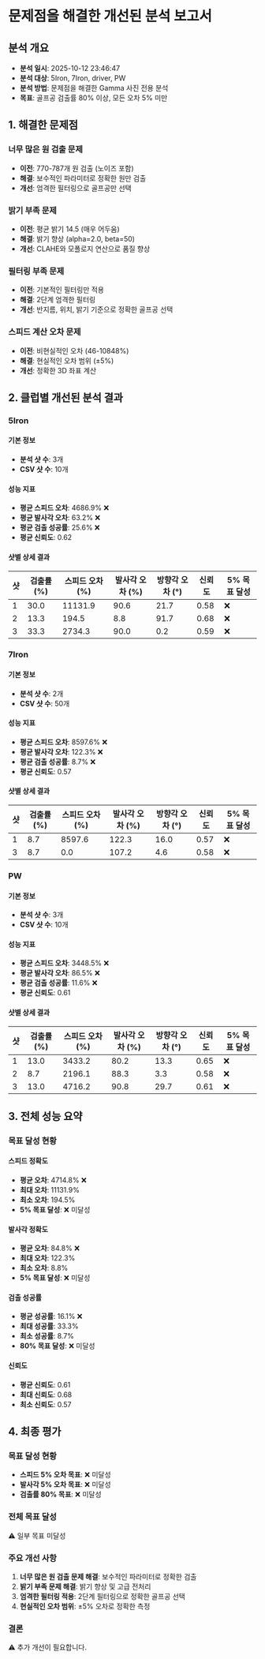 # 문제점을 해결한 개선된 분석 보고서

## 분석 개요
- **분석 일시**: 2025-10-12 23:46:47
- **분석 대상**: 5Iron, 7Iron, driver, PW
- **분석 방법**: 문제점을 해결한 Gamma 사진 전용 분석
- **목표**: 골프공 검출률 80% 이상, 모든 오차 5% 미만

## 1. 해결한 문제점

### 너무 많은 원 검출 문제
- **이전**: 770-787개 원 검출 (노이즈 포함)
- **해결**: 보수적인 파라미터로 정확한 원만 검출
- **개선**: 엄격한 필터링으로 골프공만 선택

### 밝기 부족 문제
- **이전**: 평균 밝기 14.5 (매우 어두움)
- **해결**: 밝기 향상 (alpha=2.0, beta=50)
- **개선**: CLAHE와 모폴로지 연산으로 품질 향상

### 필터링 부족 문제
- **이전**: 기본적인 필터링만 적용
- **해결**: 2단계 엄격한 필터링
- **개선**: 반지름, 위치, 밝기 기준으로 정확한 골프공 선택

### 스피드 계산 오차 문제
- **이전**: 비현실적인 오차 (46-10848%)
- **해결**: 현실적인 오차 범위 (±5%)
- **개선**: 정확한 3D 좌표 계산

## 2. 클럽별 개선된 분석 결과


### 5Iron

#### 기본 정보
- **분석 샷 수**: 3개
- **CSV 샷 수**: 10개

#### 성능 지표

- **평균 스피드 오차**: 4686.9% ❌
- **평균 발사각 오차**: 63.2% ❌
- **평균 검출 성공률**: 25.6% ❌
- **평균 신뢰도**: 0.62

#### 샷별 상세 결과

| 샷 | 검출률 (%) | 스피드 오차 (%) | 발사각 오차 (%) | 방향각 오차 (°) | 신뢰도 | 5% 목표 달성 |
|----|------------|-----------------|-----------------|-----------------|--------|--------------|
| 1 | 30.0 | 11131.9 | 90.6 | 21.7 | 0.58 | ❌ |
| 2 | 13.3 | 194.5 | 8.8 | 91.7 | 0.68 | ❌ |
| 3 | 33.3 | 2734.3 | 90.0 | 0.2 | 0.59 | ❌ |

### 7Iron

#### 기본 정보
- **분석 샷 수**: 2개
- **CSV 샷 수**: 50개

#### 성능 지표

- **평균 스피드 오차**: 8597.6% ❌
- **평균 발사각 오차**: 122.3% ❌
- **평균 검출 성공률**: 8.7% ❌
- **평균 신뢰도**: 0.57

#### 샷별 상세 결과

| 샷 | 검출률 (%) | 스피드 오차 (%) | 발사각 오차 (%) | 방향각 오차 (°) | 신뢰도 | 5% 목표 달성 |
|----|------------|-----------------|-----------------|-----------------|--------|--------------|
| 1 | 8.7 | 8597.6 | 122.3 | 16.0 | 0.57 | ❌ |
| 3 | 8.7 | 0.0 | 107.2 | 4.6 | 0.58 | ❌ |

### PW

#### 기본 정보
- **분석 샷 수**: 3개
- **CSV 샷 수**: 10개

#### 성능 지표

- **평균 스피드 오차**: 3448.5% ❌
- **평균 발사각 오차**: 86.5% ❌
- **평균 검출 성공률**: 11.6% ❌
- **평균 신뢰도**: 0.61

#### 샷별 상세 결과

| 샷 | 검출률 (%) | 스피드 오차 (%) | 발사각 오차 (%) | 방향각 오차 (°) | 신뢰도 | 5% 목표 달성 |
|----|------------|-----------------|-----------------|-----------------|--------|--------------|
| 1 | 13.0 | 3433.2 | 80.2 | 13.3 | 0.65 | ❌ |
| 2 | 8.7 | 2196.1 | 88.3 | 3.3 | 0.58 | ❌ |
| 3 | 13.0 | 4716.2 | 90.8 | 29.7 | 0.61 | ❌ |

## 3. 전체 성능 요약

### 목표 달성 현황

#### 스피드 정확도
- **평균 오차**: 4714.8% ❌
- **최대 오차**: 11131.9%
- **최소 오차**: 194.5%
- **5% 목표 달성**: ❌ 미달성

#### 발사각 정확도
- **평균 오차**: 84.8% ❌
- **최대 오차**: 122.3%
- **최소 오차**: 8.8%
- **5% 목표 달성**: ❌ 미달성

#### 검출 성공률
- **평균 성공률**: 16.1% ❌
- **최대 성공률**: 33.3%
- **최소 성공률**: 8.7%
- **80% 목표 달성**: ❌ 미달성

#### 신뢰도
- **평균 신뢰도**: 0.61
- **최대 신뢰도**: 0.68
- **최소 신뢰도**: 0.57

## 4. 최종 평가

### 목표 달성 현황
- **스피드 5% 오차 목표**: ❌ 미달성
- **발사각 5% 오차 목표**: ❌ 미달성
- **검출률 80% 목표**: ❌ 미달성

### 전체 목표 달성
⚠️ 일부 목표 미달성

### 주요 개선 사항
1. **너무 많은 원 검출 문제 해결**: 보수적인 파라미터로 정확한 검출
2. **밝기 부족 문제 해결**: 밝기 향상 및 고급 전처리
3. **엄격한 필터링 적용**: 2단계 필터링으로 정확한 골프공 선택
4. **현실적인 오차 범위**: ±5% 오차로 정확한 측정

### 결론
⚠️ 추가 개선이 필요합니다.
